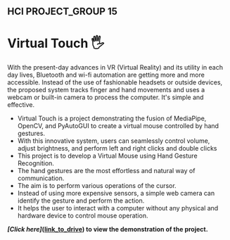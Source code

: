 ## HCI PROJECT_GROUP 15
# Virtual Touch 🖐️

With the present-day advances in VR (Virtual Reality) and its utility in each day lives, Bluetooth and wi-fi automation are getting more and more accessible. Instead of the use of fashionable headsets or outside devices, the proposed system tracks finger and hand movements and uses a webcam or built-in camera to process the computer. It's simple and effective.

- Virtual Touch is a project demonstrating the fusion of MediaPipe, OpenCV, and PyAutoGUI to create a virtual mouse controlled by hand gestures.
-  With this innovative system, users can seamlessly control volume, adjust brightness, and perform left and right clicks and double clicks
-	This project is to develop a Virtual Mouse using Hand Gesture Recognition.
-	The hand gestures are the most effortless and natural way of communication.
-	The aim is to perform various operations of the cursor.
-	Instead of using more expensive sensors, a simple web camera can identify the gesture and perform the action.
-	It helps the user to interact with a computer without any physical and hardware device to control mouse operation.

***[Click here]*([link_to_drive](https://drive.google.com/drive/folders/13emyCtSm00ZLOnPm4AfBhHNjLJrqmHEE?usp=sharing)) to view the demonstration of the project.**
